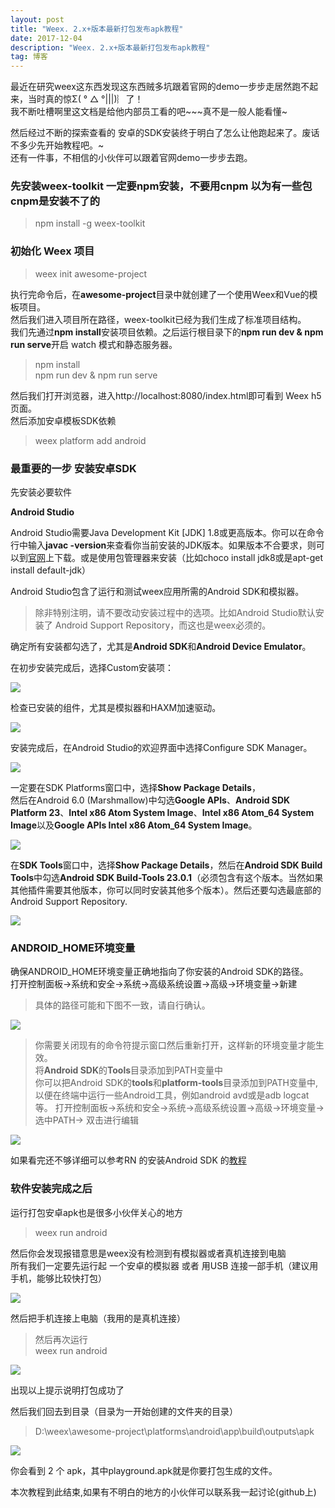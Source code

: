 ```yaml
---
layout: post
title: "Weex. 2.x+版本最新打包发布apk教程"
date: 2017-12-04
description: "Weex. 2.x+版本最新打包发布apk教程"
tag: 博客 
---   
```


最近在研究weex这东西发现这东西贼多坑跟着官网的demo一步步走居然跑不起来，当时真的惊Σ( ° △ °|||)︴了！  
我不断吐槽啊里这文档是给他内部员工看的吧~~~真不是一般人能看懂~    

然后经过不断的探索查看的 安卓的SDK安装终于明白了怎么让他跑起来了。废话不多少先开始教程吧。~    
还有一件事，不相信的小伙伴可以跟着官网demo一步步去跑。    

### 先安装weex-toolkit  一定要npm安装，不要用cnpm 以为有一些包cnpm是安装不了的      
> npm install -g weex-toolkit    

### 初始化 Weex 项目

> weex init  awesome-project

执行完命令后，在**awesome-project**目录中就创建了一个使用Weex和Vue的模板项目。   
然后我们进入项目所在路径，weex-toolkit已经为我们生成了标准项目结构。   
我们先通过**npm install**安装项目依赖。之后运行根目录下的**npm run dev & npm run serve**开启 watch 模式和静态服务器。   
> npm install   
> npm run dev & npm run serve    

然后我们打开浏览器，进入http://localhost:8080/index.html即可看到 Weex h5 页面。   
然后添加安卓模板SDK依赖    

> weex platform add android       

### 最重要的一步 安装安卓SDK   
先安装必要软件  

**Android Studio**   

Android Studio需要Java Development Kit [JDK] 1.8或更高版本。你可以在命令行中输入**javac -version**来查看你当前安装的JDK版本。如果版本不合要求，则可以到[官网](http://www.oracle.com/technetwork/java/javase/downloads/jdk8-downloads-2133151.html)上下载。或是使用包管理器来安装（比如choco install jdk8或是apt-get install default-jdk）     

Android Studio包含了运行和测试weex应用所需的Android SDK和模拟器。  

> 除非特别注明，请不要改动安装过程中的选项。比如Android Studio默认安装了 Android Support Repository，而这也是weex必须的。

确定所有安装都勾选了，尤其是**Android SDK**和**Android Device Emulator**。

在初步安装完成后，选择Custom安装项：  
  
![](/images/2017-12-04/2017-12-04-01.png)     

检查已安装的组件，尤其是模拟器和HAXM加速驱动。

![](/images/2017-12-04/2017-12-04-02.png)      

安装完成后，在Android Studio的欢迎界面中选择Configure SDK Manager。

![](/images/2017-12-04/2017-12-04-03.png)     

一定要在SDK Platforms窗口中，选择**Show Package Details**，   
然后在Android 6.0 (Marshmallow)中勾选**Google APIs**、**Android SDK Platform 23**、**Intel x86 Atom System Image**、**Intel x86 Atom_64 System Image**以及**Google APIs Intel x86 Atom_64 System Image**。    

![](/images/2017-12-04/2017-12-04-04.png)  
   
在**SDK Tools**窗口中，选择**Show Package Details**，然后在**Android SDK Build Tools**中勾选**Android SDK Build-Tools 23.0.1**（必须包含有这个版本。当然如果其他插件需要其他版本，你可以同时安装其他多个版本）。然后还要勾选最底部的Android Support Repository.

![](/images/2017-12-04/2017-12-04-05.png)     

### ANDROID_HOME环境变量

确保ANDROID_HOME环境变量正确地指向了你安装的Android SDK的路径。    
打开控制面板->系统和安全->系统->高级系统设置->高级->环境变量->新建   

> 具体的路径可能和下图不一致，请自行确认。    

![](/images/2017-12-04/2017-12-04-06.png)     

> 你需要关闭现有的命令符提示窗口然后重新打开，这样新的环境变量才能生效。   
> 将**Android SDK**的**Tools**目录添加到PATH变量中    
> 你可以把Android SDK的**tools**和**platform-tools**目录添加到PATH变量中,         
> 以便在终端中运行一些Android工具，例如android avd或是adb logcat等。
> 打开控制面板->系统和安全->系统->高级系统设置->高级->环境变量-> 选中PATH-> 双击进行编辑     

![](/images/2017-12-04/2017-12-04-07.png)     

如果看完还不够详细可以参考RN 的安装Android SDK 的[教程](https://reactnative.cn/docs/0.50/getting-started.html)     

### 软件安装完成之后

运行打包安卓apk也是很多小伙伴关心的地方    
> weex run android 

然后你会发现报错意思是weex没有检测到有模拟器或者真机连接到电脑      
所有我们一定要先运行起 一个安卓的模拟器 或者 用USB 连接一部手机（建议用手机，能够比较快打包）   
   
![](/images/2017-12-04/2017-12-04-08.jpg)     

然后把手机连接上电脑（我用的是真机连接）     
> 然后再次运行    
> weex run  android  
   
![](/images/2017-12-04/2017-12-04-09.jpg)     

出现以上提示说明打包成功了      

然后我们回去到目录（目录为一开始创建的文件夹的目录）    
> D:\weex\awesome-project\platforms\android\app\build\outputs\apk       

![](/images/2017-12-04/2017-12-04-10.jpg)      

你会看到 2 个 apk，其中playground.apk就是你要打包生成的文件。

本次教程到此结束,如果有不明白的地方的小伙伴可以联系我一起讨论(github上)
